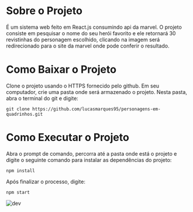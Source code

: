 # Sobre o Projeto</h1>
É um sistema web feito em React.js consumindo api da marvel. O projeto consiste em pesquisar
o nome do seu herói favorito e ele retornará 30 revistinhas do personagem escolhido,
clicando na imagem será redirecionado para o site da marvel onde pode conferir o resultado.

# Como Baixar o Projeto</h1>
Clone o projeto usando o HTTPS fornecido pelo github. Em seu computador, crie uma pasta onde 
será armazenado o projeto. Nesta pasta, abra o terminal do git e digite:

```
git clone https://github.com/lucasmarques95/personagens-em-quadrinhos.git

```

# Como Executar o Projeto</h1>
Abra o prompt de comando, percorra até a pasta onde está o projeto e digite o seguinte comando
para instalar as dependências do projeto:

```
npm install
```
Após finalizar o processo, digite:
```
npm start
```


![dev](https://www.flaticon.com/svg/static/icons/svg/1084/1084772.svg)


